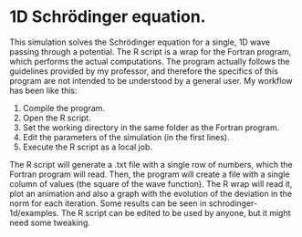 # 1D Schrödinger equation.

This simulation solves the Schrödinger equation for a single, 1D wave passing through a potential. The R script is a wrap for the Fortran program, which performs the actual computations. The program actually follows the guidelines provided by my professor, and therefore the specifics of this program are not intended to be understood by a general user. My workflow has been like this:

1. Compile the program.
2. Open the R script.
3. Set the working directory in the same folder as the Fortran program.
4. Edit the parameters of the simulation (in the first lines).
3. Execute the R script as a local job.

The R script will generate a .txt file with a single row of numbers, which the Fortran program will read. Then, the program will create a file with a single column of values (the square of the wave function). The R wrap will read it, plot an animation and also a graph with the evolution of the deviation in the norm for each iteration. Some results can be seen in schrodinger-1d/examples. The R script can be edited to be used by anyone, but it might need some tweaking.
